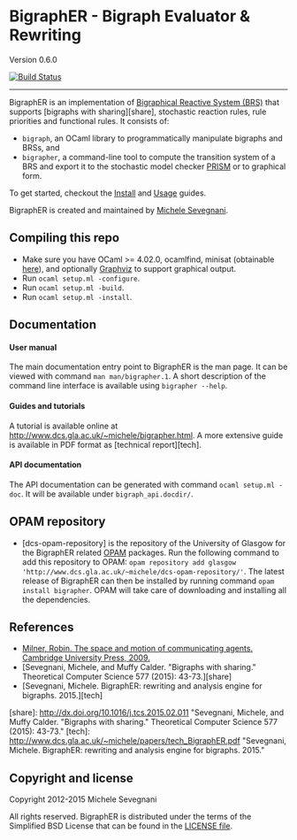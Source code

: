 # BigraphER - Bigraph Evaluator & Rewriting #

Version 0.6.0

[![Build Status](https://api.shippable.com/projects/540f670b21c97efdb898a046/badge?branchName=master)](https://app.shippable.com/projects/540f670b21c97efdb898a046/builds/latest)

----------------------------------------------------------------------------

BigraphER is an implementation of [Bigraphical Reactive System (BRS)][milner]
that supports [bigraphs with sharing][share], stochastic reaction rules, rule
priorities and functional rules. It consists of:

* `bigraph`, an OCaml library to programmatically manipulate
  bigraphs and BRSs, and
* `bigrapher`, a command-line tool to compute the transition system
  of a BRS and export it to the stochastic model checker
  [PRISM](http://www.prismmodelchecker.org/) or to graphical form.

To get started, checkout the
[Install](http://www.dcs.gla.ac.uk/~michele/bigrapher.html#inst) and
[Usage](http://www.dcs.gla.ac.uk/~michele/bigrapher.html#tool) guides.

BigraphER is created and maintained by [Michele
Sevegnani](http://www.dcs.gla.ac.uk/~michele).

## Compiling this repo

* Make sure you have OCaml >= 4.02.0, ocamlfind, minisat (obtainable
  [here](http://www.dcs.gla.ac.uk/~michele/camlminisat.html)), and optionally
  [Graphviz](http://www.graphviz.org/) to support graphical output.
* Run `ocaml setup.ml -configure`.
* Run `ocaml setup.ml -build`.
* Run `ocaml setup.ml -install`.
	    
## Documentation

#### User manual

The main documentation entry point to BigraphER is the man page. It can be
viewed with command `man man/bigrapher.1`.  A short description of the command
line interface is available using `bigrapher --help`.

#### Guides and tutorials

A tutorial is available online at
<http://www.dcs.gla.ac.uk/~michele/bigrapher.html>.  A more extensive guide is
available in PDF format as [technical report][tech].

#### API documentation

The API documentation can be generated with command `ocaml setup.ml -doc`. It
will be available under `bigraph_api.docdir/`.

## OPAM repository

- [dcs-opam-repository] is the repository of the University of Glasgow for the
  BigraphER related [OPAM](http://opam.ocaml.org/) packages. Run the following
  command to add this repository to OPAM: `opam repository add glasgow
  'http://www.dcs.gla.ac.uk/~michele/dcs-opam-repository/'`. The latest release
  of BigraphER can then be installed by running command `opam install
  bigrapher`. OPAM will take care of downloading and installing all the
  dependencies.

## References

- [Milner, Robin. The space and motion of communicating agents. Cambridge
  University Press, 2009.][milner]
- [Sevegnani, Michele, and Muffy Calder. "Bigraphs with sharing." Theoretical
  Computer Science 577 (2015): 43-73.][share]
- [Sevegnani, Michele. BigraphER: rewriting and analysis engine for
  bigraphs. 2015.][tech]

[milner]: http://dl.acm.org/citation.cfm?id=1540607 "Milner, Robin. The space and motion of communicating agents. Cambridge University Press, 2009."
[share]: http://dx.doi.org/10.1016/j.tcs.2015.02.011 "Sevegnani, Michele, and Muffy Calder. "Bigraphs with sharing." Theoretical Computer Science 577 (2015): 43-73."
[tech]: http://www.dcs.gla.ac.uk/~michele/papers/tech_BigraphER.pdf "Sevegnani, Michele. BigraphER: rewriting and analysis engine for bigraphs. 2015."

## Copyright and license

Copyright 2012-2015 Michele Sevegnani

All rights reserved. BigraphER is distributed under the terms of the Simplified
BSD License that can be found in the [LICENSE file](LICENSE.md).
